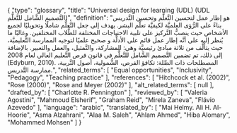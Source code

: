 {
    "type": "glossary",
    "title": "Universal design for learning (UDL) (UDL التَّصميم الشَّامل للتَّعلُّم)",
    "definition": "هو إطار عمل لتحسين التَّعلُّم وتحسين التَّدريس بناءً على الرُّؤى العلميَّة لكيفيَّة تعلُّم البشر.  يهدف إلى جعل التَّعلُّم شاملًا وتحويليًا لجميع الأشخاص حيث ينصبُّ التَّركيز على تلبية الاحتياجات المختلفة للطُّلاب المختلفين. وغالبًا ما يُنظر إليه على أنَّه إطار عمل قائم على الأدلَّة و صحيح علميًا لتوجيه الممارسة التَّعليميَّة، حيث يتألَّف من ثلاثة مبادئ رئيسيَّة وهي: المشاركة، والتَّمثيل، والعمل والتعبير. بالإضافة إلى ذلك، تم تضمين التَّصميم الشَّامل للتَّعلُّم في قانون فرص التَّعليم العالي لعام 2008 (Edyburn, 2010). المصطلحات ذات الصِّلة: تكافؤ الفرص، الشُّمولية، أصول التَّربية، ممارسة التَّدريس.",
    "related_terms": [
        "Equal opportunities",
        "Inclusivity",
        "Pedagogy",
        "Teaching practice"
    ],
    "references": [
        "Hitchcock et al. (2002)",
        "Rose (2000)",
        "Rose and Meyer (2002)"
    ],
    "alt_related_terms": [
        null
    ],
    "drafted_by": [
        "Charlotte R. Pennington"
    ],
    "reviewed_by": [
        "Valeria Agostini",
        "Mahmoud Elsherif",
        "Graham Reid",
        "Mirela Zaneva",
        "Flávio Azevedo"
    ],
    "language": "arabic",
    "translated_by": [
        "Mai Helmy.  Ali H. Al-Hoorie",
        "Asma Alzahrani",
        "Alaa M. Saleh",
        "Ahlam Ahmed",
        "Hiba Alomary",
        "Mohammed Mohsen"
    ]
}